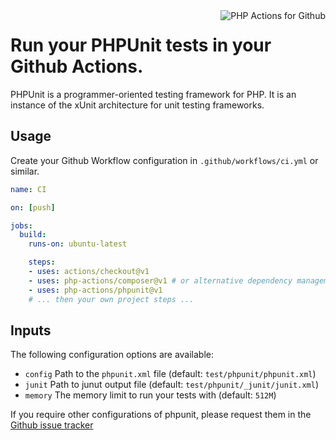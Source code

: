 <img src="http://52.48.57.141/php-actions.png" align="right" alt="PHP Actions for Github" />

Run your PHPUnit tests in your Github Actions.
==============================================

PHPUnit is a programmer-oriented testing framework for PHP.
It is an instance of the xUnit architecture for unit testing frameworks.

Usage
-----

Create your Github Workflow configuration in `.github/workflows/ci.yml` or similar.

```yaml
name: CI

on: [push]

jobs:
  build:
    runs-on: ubuntu-latest

    steps:
    - uses: actions/checkout@v1
    - uses: php-actions/composer@v1 # or alternative dependency management
    - uses: php-actions/phpunit@v1
    # ... then your own project steps ...
```

Inputs
------

The following configuration options are available:

+ `config` Path to the `phpunit.xml` file (default: `test/phpunit/phpunit.xml`)
+ `junit` Path to junut output file (default: `test/phpunit/_junit/junit.xml`)
+ `memory` The memory limit to run your tests with (default: `512M`)

If you require other configurations of phpunit, please request them in the [Github issue tracker](https://github.com/php-actions/phpunit/issues)
